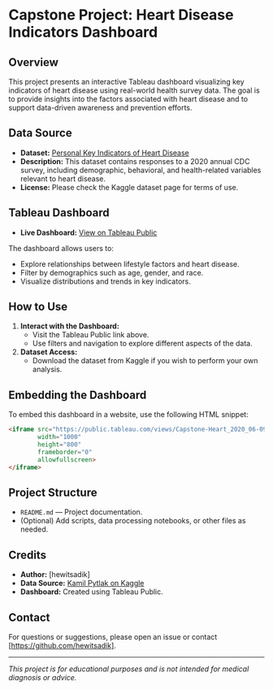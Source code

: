# Capstone Project: Heart Disease Indicators Dashboard

## Overview

This project presents an interactive Tableau dashboard visualizing key indicators of heart disease using real-world health survey data. The goal is to provide insights into the factors associated with heart disease and to support data-driven awareness and prevention efforts.

## Data Source

- **Dataset:** [Personal Key Indicators of Heart Disease](https://www.kaggle.com/datasets/kamilpytlak/personal-key-indicators-of-heart-disease)
- **Description:** This dataset contains responses to a 2020 annual CDC survey, including demographic, behavioral, and health-related variables relevant to heart disease.
- **License:** Please check the Kaggle dataset page for terms of use.

## Tableau Dashboard

- **Live Dashboard:** [View on Tableau Public](https://public.tableau.com/views/Capstone-Heart_2020_06-09-25/Story1?:language=en-US&publish=yes&:sid=&:redirect=auth&:display_count=n&:origin=viz_share_link)

The dashboard allows users to:
- Explore relationships between lifestyle factors and heart disease.
- Filter by demographics such as age, gender, and race.
- Visualize distributions and trends in key indicators.

## How to Use

1. **Interact with the Dashboard:**
   - Visit the Tableau Public link above.
   - Use filters and navigation to explore different aspects of the data.
2. **Dataset Access:**
   - Download the dataset from Kaggle if you wish to perform your own analysis.

## Embedding the Dashboard

To embed this dashboard in a website, use the following HTML snippet:

```html
<iframe src="https://public.tableau.com/views/Capstone-Heart_2020_06-09-25/Story1?:language=en-US&publish=yes&:display_count=n&:origin=viz_share_link"
        width="1000"
        height="800"
        frameborder="0"
        allowfullscreen>
</iframe>
```

## Project Structure

- `README.md` — Project documentation.
- (Optional) Add scripts, data processing notebooks, or other files as needed.

## Credits

- **Author:** [hewitsadik]
- **Data Source:** [Kamil Pytlak on Kaggle](https://www.kaggle.com/datasets/kamilpytlak/personal-key-indicators-of-heart-disease)
- **Dashboard:** Created using Tableau Public.

## Contact

For questions or suggestions, please open an issue or contact [https://github.com/hewitsadik].

---

*This project is for educational purposes and is not intended for medical diagnosis or advice.*
